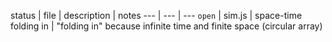 status | file | description | notes
--- | --- | ---
`open` | sim.js | space-time folding in | "folding in" because infinite time and finite space (circular array) 